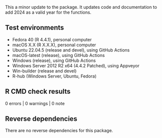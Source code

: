 This a minor update to the package. It updates code and documentation to add 2024 as a valid year for the functions.

## Test environments

* Fedora 40 (R 4.4.1), personal computer
* macOS X.X (R X.X.X), personal computer
* Ubuntu 22.04.5 (release and devel), using GitHub Actions
* macOS-latest (release), using GitHub Actions
* Windows (release), using GitHub Actions
* Windows Server 2012 R2 x64 (4.4.2 Patched), using Appveyor
* Win-builder (release and devel)
* R-hub (Windows Server, Ubuntu, Fedora)

## R CMD check results

0 errors | 0 warnings | 0 note

## Reverse dependencies

There are no reverse dependencies for this package.
